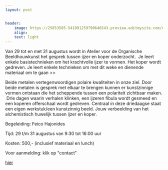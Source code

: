```yaml
---
layout: post


header:
    image: https://25853585-541091259790646543.preview.editmysite.com/uploads/2/5/8/5/25853585/91-bewegingen-van-het-har-kopie_orig.jpg
    align:
    text: light
---
```

Van 29 tot en met 31 augustus wordt in Atelier voor de Organische Beeldhouwkunst het gesprek tussen ijzer en koper onderzocht. 
Je leert enkele basistechnieken om het krachtvolle ijzer te vormen.
Het koper wordt gedreven. Je leert enkele technieken om met dit weke en dienende materiaal om te gaan >>



Beide metalen vertegenwoordigen polaire kwaliteiten in onze ziel.
Door beide metalen is gesprek met elkaar te brengen kunnen er kunstzinnige vormen ontstaan die het scheppende tussen een polariteit zichtbaar maken.
 Drie dagen waarin verhalen klinken, een ijzeren fibula wordt gesmeed en een koperen offerschaal wordt gedreven. Centraal in deze driedaagse staat een eigen werkstuk/een kunstzinnig beeld. Jouw verbeelding van het alchemistisch huwelijk tussen ijzer en koper.

Begeleiding: Feico Hajonides

Tijd: 29 t/m 31 augustus van 9:30 tot 16:00 uur

Kosten: 500,- (inclusief materiaal en lunch)

Voor aanmelding:
klik op "contact"

[hier](contact.md)
